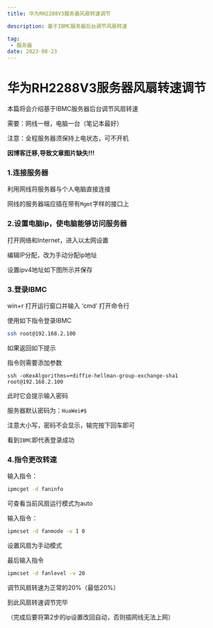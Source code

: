 ```yaml
---
title: 华为RH2288V3服务器风扇转速调节

description: 基于IBMC服务器后台调节风扇转速

tag:
 - 服务器
date: 2023-08-23
---
```


# 华为RH2288V3服务器风扇转速调节

本篇将会介绍基于IBMC服务器后台调节风扇转速

需要：网线一根，电脑一台（笔记本最好）

注意：全程服务器须保持上电状态，可不开机



**因博客迁移,导致文章图片缺失!!!**



### 1.连接服务器

利用网线将服务器与个人电脑直接连接

网线的服务器端应插在带有`Mgmt`字样的接口上



### 2.设置电脑ip，使电脑能够访问服务器 

打开网络和Internet，进入以太网设置



编辑IP分配，改为手动分配ip地址



设置ipv4地址如下图所示并保存



### 3.登录IBMC

win+r 打开运行窗口并输入 ‘cmd’ 打开命令行



使用如下指令登录IBMC

```bash
ssh root@192.168.2.100
```

如果返回如下提示



指令则需要添加参数

```
ssh -oKexAlgorithms=+diffie-hellman-group-exchange-sha1 root@192.168.2.100
```

此时它会提示输入密码



服务器默认密码为：`HuaWei#$`

注意大小写，密码不会显示，输完按下回车即可

看到`IBMC`即代表登录成功



### 4.指令更改转速

输入指令：

```bash
ipmcget -d faninfo
```

可查看当前风扇运行模式为auto



输入指令：

```bash
ipmcset -d fanmode -v 1 0
```

设置风扇为手动模式

最后输入指令

```bash
ipmcset -d fanlevel -v 20
```

调节风扇转速为正常的20%（最低20%）



到此风扇转速调节完毕

（完成后要将第2步的ip设置改回自动，否则插网线无法上网）				

